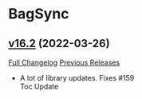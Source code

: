 # BagSync

## [v16.2](https://github.com/Xruptor/BagSync/tree/v16.2) (2022-03-26)
[Full Changelog](https://github.com/Xruptor/BagSync/compare/v16.1...v16.2) [Previous Releases](https://github.com/Xruptor/BagSync/releases)

- A lot of library updates.  Fixes #159  
    Toc Update  
